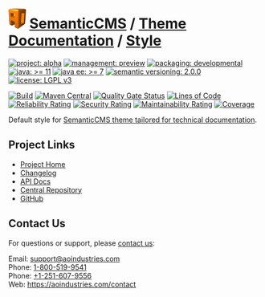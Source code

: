 # [<img src="ao-logo.png" alt="AO Logo" width="35" height="40">](https://github.com/ao-apps) [SemanticCMS](https://github.com/ao-apps/semanticcms) / [Theme Documentation](https://github.com/ao-apps/semanticcms-theme-documentation) / [Style](https://github.com/ao-apps/semanticcms-theme-documentation-style)

[![project: alpha](https://semanticcms.com/ao-badges/project-alpha.svg)](https://aoindustries.com/life-cycle#project-alpha)
[![management: preview](https://semanticcms.com/ao-badges/management-preview.svg)](https://aoindustries.com/life-cycle#management-preview)
[![packaging: developmental](https://semanticcms.com/ao-badges/packaging-developmental.svg)](https://aoindustries.com/life-cycle#packaging-developmental)  
[![java: &gt;= 11](https://semanticcms.com/ao-badges/java-11.svg)](https://docs.oracle.com/en/java/javase/11/)
[![java ee: &gt;= 7](https://semanticcms.com/ao-badges/javaee-7.svg)](https://docs.oracle.com/javaee/7/)
[![semantic versioning: 2.0.0](https://semanticcms.com/ao-badges/semver-2.0.0.svg)](https://semver.org/spec/v2.0.0.html)
[![license: LGPL v3](https://semanticcms.com/ao-badges/license-lgpl-3.0.svg)](https://www.gnu.org/licenses/lgpl-3.0)

[![Build](https://github.com/ao-apps/semanticcms-theme-documentation-style/workflows/Build/badge.svg?branch=master)](https://github.com/ao-apps/semanticcms-theme-documentation-style/actions?query=workflow%3ABuild)
[![Maven Central](https://maven-badges.herokuapp.com/maven-central/com.semanticcms/semanticcms-theme-documentation-style/badge.svg)](https://maven-badges.herokuapp.com/maven-central/com.semanticcms/semanticcms-theme-documentation-style)
[![Quality Gate Status](https://sonarcloud.io/api/project_badges/measure?branch=master&project=com.semanticcms%3Asemanticcms-theme-documentation-style&metric=alert_status)](https://sonarcloud.io/dashboard?branch=master&id=com.semanticcms%3Asemanticcms-theme-documentation-style)
[![Lines of Code](https://sonarcloud.io/api/project_badges/measure?branch=master&project=com.semanticcms%3Asemanticcms-theme-documentation-style&metric=ncloc)](https://sonarcloud.io/component_measures?branch=master&id=com.semanticcms%3Asemanticcms-theme-documentation-style&metric=ncloc)  
[![Reliability Rating](https://sonarcloud.io/api/project_badges/measure?branch=master&project=com.semanticcms%3Asemanticcms-theme-documentation-style&metric=reliability_rating)](https://sonarcloud.io/component_measures?branch=master&id=com.semanticcms%3Asemanticcms-theme-documentation-style&metric=Reliability)
[![Security Rating](https://sonarcloud.io/api/project_badges/measure?branch=master&project=com.semanticcms%3Asemanticcms-theme-documentation-style&metric=security_rating)](https://sonarcloud.io/component_measures?branch=master&id=com.semanticcms%3Asemanticcms-theme-documentation-style&metric=Security)
[![Maintainability Rating](https://sonarcloud.io/api/project_badges/measure?branch=master&project=com.semanticcms%3Asemanticcms-theme-documentation-style&metric=sqale_rating)](https://sonarcloud.io/component_measures?branch=master&id=com.semanticcms%3Asemanticcms-theme-documentation-style&metric=Maintainability)
[![Coverage](https://sonarcloud.io/api/project_badges/measure?branch=master&project=com.semanticcms%3Asemanticcms-theme-documentation-style&metric=coverage)](https://sonarcloud.io/component_measures?branch=master&id=com.semanticcms%3Asemanticcms-theme-documentation-style&metric=Coverage)

Default style for [SemanticCMS theme tailored for technical documentation](https://github.com/ao-apps/semanticcms-theme-documentation).

## Project Links
* [Project Home](https://semanticcms.com/theme-documentation/style/)
* [Changelog](https://semanticcms.com/theme-documentation/style/changelog)
* [API Docs](https://semanticcms.com/theme-documentation/style/apidocs/)
* [Central Repository](https://central.sonatype.com/artifact/com.semanticcms/semanticcms-theme-documentation-style)
* [GitHub](https://github.com/ao-apps/semanticcms-theme-documentation-style)

## Contact Us
For questions or support, please [contact us](https://aoindustries.com/contact):

Email: [support@aoindustries.com](mailto:support@aoindustries.com)  
Phone: [1-800-519-9541](tel:1-800-519-9541)  
Phone: [+1-251-607-9556](tel:+1-251-607-9556)  
Web: https://aoindustries.com/contact
